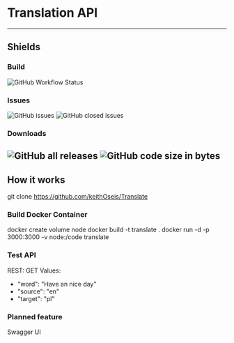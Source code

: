 # Translation API
---
## Shields

### Build
![GitHub Workflow Status](https://img.shields.io/github/workflow/status/keithoseis/translate/Docker%20Image%20CI?style=for-the-badge)
### Issues
![GitHub issues](https://img.shields.io/github/issues-raw/keithoseis/translate?style=for-the-badge)
![GitHub closed issues](https://img.shields.io/github/issues-closed-raw/keithoseis/translate?style=for-the-badge)
### Downloads

![GitHub all releases](https://img.shields.io/github/downloads/keithoseis/translate/total?style=for-the-badge)
![GitHub code size in bytes](https://img.shields.io/github/languages/code-size/keithoseis/translate?style=for-the-badge)
---
## How it works
git clone https://github.com/keithOseis/Translate
### Build Docker Container
docker create volume node
docker build -t translate .
docker run -d -p 3000:3000 -v node:/code translate
### Test API
  REST: GET
  Values:
   - "word": "Have an nice day"
   - "source": "en"
   - "target": "pl"

### Planned feature
Swagger UI
